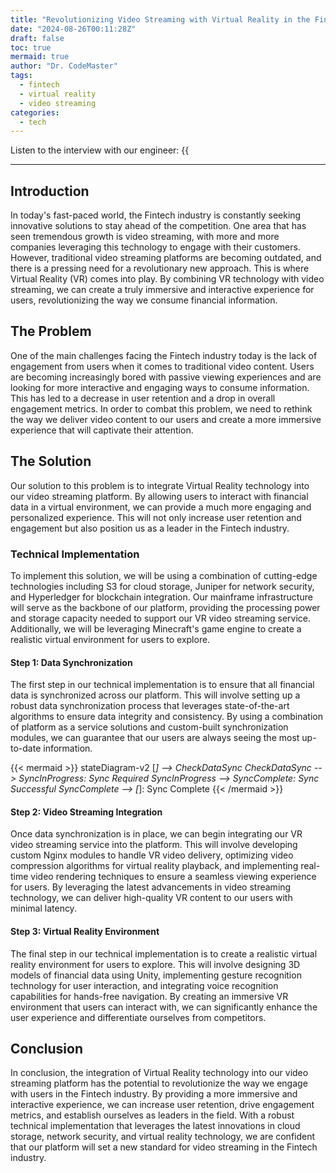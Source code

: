```yaml
---
title: "Revolutionizing Video Streaming with Virtual Reality in the Fintech Industry"
date: "2024-08-26T00:11:28Z"
draft: false
toc: true
mermaid: true
author: "Dr. CodeMaster"
tags:
  - fintech
  - virtual reality
  - video streaming
categories:
  - tech
---
```


Listen to the interview with our engineer: {{<audio src="https://s3.chaops.de/shitops/podcasts/revolutionizing-video-streaming-with-virtual-reality-in-the-fintech-industry.mp3" class="audio">}}

---

## Introduction

In today's fast-paced world, the Fintech industry is constantly seeking innovative solutions to stay ahead of the competition. One area that has seen tremendous growth is video streaming, with more and more companies leveraging this technology to engage with their customers. However, traditional video streaming platforms are becoming outdated, and there is a pressing need for a revolutionary new approach. This is where Virtual Reality (VR) comes into play. By combining VR technology with video streaming, we can create a truly immersive and interactive experience for users, revolutionizing the way we consume financial information.

## The Problem

One of the main challenges facing the Fintech industry today is the lack of engagement from users when it comes to traditional video content. Users are becoming increasingly bored with passive viewing experiences and are looking for more interactive and engaging ways to consume information. This has led to a decrease in user retention and a drop in overall engagement metrics. In order to combat this problem, we need to rethink the way we deliver video content to our users and create a more immersive experience that will captivate their attention.

## The Solution

Our solution to this problem is to integrate Virtual Reality technology into our video streaming platform. By allowing users to interact with financial data in a virtual environment, we can provide a much more engaging and personalized experience. This will not only increase user retention and engagement but also position us as a leader in the Fintech industry.

### Technical Implementation

To implement this solution, we will be using a combination of cutting-edge technologies including S3 for cloud storage, Juniper for network security, and Hyperledger for blockchain integration. Our mainframe infrastructure will serve as the backbone of our platform, providing the processing power and storage capacity needed to support our VR video streaming service. Additionally, we will be leveraging Minecraft's game engine to create a realistic virtual environment for users to explore.

#### Step 1: Data Synchronization

The first step in our technical implementation is to ensure that all financial data is synchronized across our platform. This will involve setting up a robust data synchronization process that leverages state-of-the-art algorithms to ensure data integrity and consistency. By using a combination of platform as a service solutions and custom-built synchronization modules, we can guarantee that our users are always seeing the most up-to-date information.

{{< mermaid >}}
stateDiagram-v2
    [*] --> CheckDataSync
    CheckDataSync --> SyncInProgress: Sync Required
    SyncInProgress --> SyncComplete: Sync Successful
    SyncComplete --> [*]: Sync Complete
{{< /mermaid >}}

#### Step 2: Video Streaming Integration

Once data synchronization is in place, we can begin integrating our VR video streaming service into the platform. This will involve developing custom Nginx modules to handle VR video delivery, optimizing video compression algorithms for virtual reality playback, and implementing real-time video rendering techniques to ensure a seamless viewing experience for users. By leveraging the latest advancements in video streaming technology, we can deliver high-quality VR content to our users with minimal latency.

#### Step 3: Virtual Reality Environment

The final step in our technical implementation is to create a realistic virtual reality environment for users to explore. This will involve designing 3D models of financial data using Unity, implementing gesture recognition technology for user interaction, and integrating voice recognition capabilities for hands-free navigation. By creating an immersive VR environment that users can interact with, we can significantly enhance the user experience and differentiate ourselves from competitors.

## Conclusion

In conclusion, the integration of Virtual Reality technology into our video streaming platform has the potential to revolutionize the way we engage with users in the Fintech industry. By providing a more immersive and interactive experience, we can increase user retention, drive engagement metrics, and establish ourselves as leaders in the field. With a robust technical implementation that leverages the latest innovations in cloud storage, network security, and virtual reality technology, we are confident that our platform will set a new standard for video streaming in the Fintech industry.